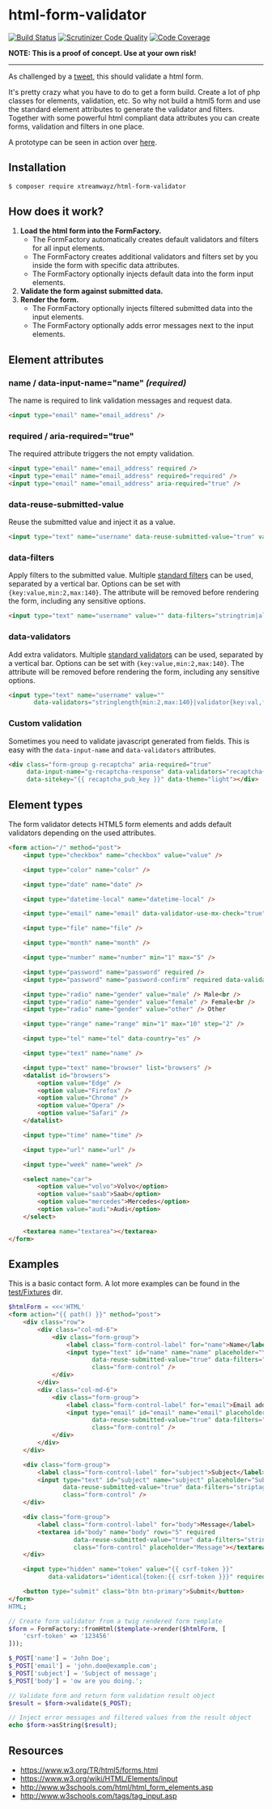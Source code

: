 # html-form-validator

[![Build Status](https://travis-ci.org/xtreamwayz/html-form-validator.svg?branch=master)](https://travis-ci.org/xtreamwayz/html-form-validator)
[![Scrutinizer Code Quality](https://scrutinizer-ci.com/g/xtreamwayz/html-form-validator/badges/quality-score.png?b=master)](https://scrutinizer-ci.com/g/xtreamwayz/html-form-validator/?branch=master)
[![Code Coverage](https://scrutinizer-ci.com/g/xtreamwayz/html-form-validator/badges/coverage.png?b=master)](https://scrutinizer-ci.com/g/xtreamwayz/html-form-validator/?branch=master)

**NOTE: This is a proof of concept. Use at your own risk!**

---

As challenged by a [tweet](https://twitter.com/Ocramius/status/680817040429592576), this should validate a html form.

It's pretty crazy what you have to do to get a form build. Create a lot of php classes for elements, validation,
etc. So why not build a html5 form and use the standard element attributes to generate the validator and filters.
Together with some powerful html compliant data attributes you can create forms, validation and filters in one place.

A prototype can be seen in action over [here](https://github.com/xtreamwayz/xtreamwayz.com/blob/master/src/App/Action/ContactAction.php).

## Installation

```bash
$ composer require xtreamwayz/html-form-validator
```

## How does it work?

1. **Load the html form into the FormFactory.**
    - The FormFactory automatically creates default validators and filters for all input elements.
    - The FormFactory creates additional validators and filters set by you inside the form with specific data
    attributes.
    - The FormFactory optionally injects default data into the form input elements.
2. **Validate the form against submitted data.**
3. **Render the form.**
    - The FormFactory optionally injects filtered submitted data into the input elements.
    - The FormFactory optionally adds error messages next to the input elements.

## Element attributes

### name / data-input-name="name" *(required)*

The name is required to link validation messages and request data.

```html
<input type="email" name="email_address" />
```

### required / aria-required="true"

The required attribute triggers the not empty validation.

```html
<input type="email" name="email_address" required />
<input type="email" name="email_address" required="required" />
<input type="email" name="email_address" aria-required="true" />
```

### data-reuse-submitted-value

Reuse the submitted value and inject it as a value.

```html
<input type="text" name="username" data-reuse-submitted-value="true" value="xtreamwayz" />
```

### data-filters

Apply filters to the submitted value. Multiple
[standard filters](http://framework.zend.com/manual/current/en/modules/zend.filter.set.html)
can be used, separated by a vertical bar. Options can be set with ``{key:value,min:2,max:140}``.
The attribute will be removed before rendering the form, including any sensitive options.

```html
<input type="text" name="username" value="" data-filters="stringtrim|alpha" />
```

### data-validators

Add extra validators. Multiple
[standard validators](http://framework.zend.com/manual/current/en/modules/zend.validator.set.html)
can be used, separated by a vertical bar. Options can be set with ``{key:value,min:2,max:140}``.
The attribute will be removed before rendering the form, including any sensitive options.

```html
<input type="text" name="username" value=""
       data-validators="stringlength{min:2,max:140}|validator{key:val,foo:bar}|notempty" />
```

### Custom validation

Sometimes you need to validate javascript generated from fields. This is easy with the ``data-input-name`` and
``data-validators`` attributes.

```html
<div class="form-group g-recaptcha" aria-required="true"
     data-input-name="g-recaptcha-response" data-validators="recaptcha{key:{{ recaptcha_priv_key }}}"
     data-sitekey="{{ recaptcha_pub_key }}" data-theme="light"></div>
```

## Element types

The form validator detects HTML5 form elements and adds default validators depending on the used attributes.

```html
<form action="/" method="post">
    <input type="checkbox" name="checkbox" value="value" />

    <input type="color" name="color" />

    <input type="date" name="date" />

    <input type="datetime-local" name="datetime-local" />

    <input type="email" name="email" data-validator-use-mx-check="true" />

    <input type="file" name="file" />

    <input type="month" name="month" />

    <input type="number" name="number" min="1" max="5" />

    <input type="password" name="password" required />
    <input type="password" name="password-confirm" required data-validators="identical{token:password}" />

    <input type="radio" name="gender" value="male" /> Male<br />
    <input type="radio" name="gender" value="female" /> Female<br />
    <input type="radio" name="gender" value="other" /> Other

    <input type="range" name="range" min="1" max="10" step="2" />

    <input type="tel" name="tel" data-country="es" />

    <input type="text" name="name" />

    <input type="text" name="browser" list="browsers" />
    <datalist id="browsers">
        <option value="Edge" />
        <option value="Firefox" />
        <option value="Chrome" />
        <option value="Opera" />
        <option value="Safari" />
    </datalist>

    <input type="time" name="time" />

    <input type="url" name="url" />

    <input type="week" name="week" />

    <select name="car">
        <option value="volvo">Volvo</option>
        <option value="saab">Saab</option>
        <option value="mercedes">Mercedes</option>
        <option value="audi">Audi</option>
    </select>

    <textarea name="textarea"></textarea>
</form>
```

## Examples

This is a basic contact form. A lot more examples can be found in the
[test/Fixtures](https://github.com/xtreamwayz/html-form-validator/tree/master/test/Fixtures) dir.

```php
$htmlForm = <<<'HTML'
<form action="{{ path() }}" method="post">
    <div class="row">
        <div class="col-md-6">
            <div class="form-group">
                <label class="form-control-label" for="name">Name</label>
                <input type="text" id="name" name="name" placeholder="Your name" required
                       data-reuse-submitted-value="true" data-filters="striptags|stringtrim"
                       class="form-control" />
            </div>
        </div>
        <div class="col-md-6">
            <div class="form-group">
                <label class="form-control-label" for="email">Email address</label>
                <input type="email" id="email" name="email" placeholder="Your email address" required
                       data-reuse-submitted-value="true" data-filters="striptags|stringtrim"
                       class="form-control" />
            </div>
        </div>
    </div>

    <div class="form-group">
        <label class="form-control-label" for="subject">Subject</label>
        <input type="text" id="subject" name="subject" placeholder="Subject" required
               data-reuse-submitted-value="true" data-filters="striptags|stringtrim"
               class="form-control" />
    </div>

    <div class="form-group">
        <label class="form-control-label" for="body">Message</label>
        <textarea id="body" name="body" rows="5" required
                  data-reuse-submitted-value="true" data-filters="stringtrim"
                  class="form-control" placeholder="Message"></textarea>
    </div>

    <input type="hidden" name="token" value="{{ csrf-token }}"
           data-validators="identical{token:{{ csrf-token }}}" required />

    <button type="submit" class="btn btn-primary">Submit</button>
</form>
HTML;

// Create form validator from a twig rendered form template
$form = FormFactory::fromHtml($template->render($htmlForm, [
    'csrf-token' => '123456'
]));

$_POST['name'] = 'John Doe';
$_POST['email'] = 'john.doe@example.com';
$_POST['subject'] = 'Subject of message';
$_POST['body'] = 'ow are you doing.';

// Validate form and return form validation result object
$result = $form->validate($_POST);

// Inject error messages and filtered values from the result object
echo $form->asString($result);
```

## Resources
- https://www.w3.org/TR/html5/forms.html
- https://www.w3.org/wiki/HTML/Elements/input
- http://www.w3schools.com/html/html_form_elements.asp
- http://www.w3schools.com/tags/tag_input.asp
